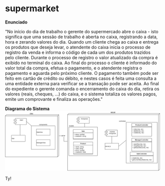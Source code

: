 # supermarket

**Enunciado**

"No início do dia de trabalho o gerente do supermercado abre o caixa - isto significa que uma sessão de trabalho é aberta no caixa, registrando a data, hora e zerando valores do dia. Quando um cliente chega ao caixa e entrega os produtos que deseja levar, o atendente do caixa inicia o processo de registro da venda e informa o código de cada um dos produtos trazidos pelo cliente. Durante o processo de registro o valor atualizado da compra é exibido no terminal do caixa. Ao final do processo o cliente é informado do valor total da compra, efetua o pagamento, e o atendente registra o pagamento e aguarda pelo próximo cliente. O pagamento também pode ser feito em cartão de crédito ou débito, e nestes casos é feita uma consulta a uma entidade externa para verificar se a transação pode ser aceita. Ao final do expediente o gerente comanda o encerramento do caixa do dia, retira os valores (reais, cheques, ...) do caixa, e o sistema totaliza os valores pagos, emite um comprovante e finaliza as operações."

**Diagrama do Sistema**
<img src="./diagram.png"></img>

Ty!
